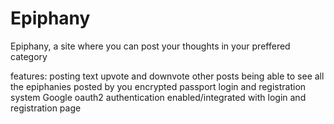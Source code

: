 # Epiphany

Epiphany, a site where you can post your thoughts in your preffered category

features:
  posting text
  upvote and downvote other posts
  being able to see all the epiphanies posted by you
  encrypted passport login and registration system
  Google oauth2 authentication enabled/integrated with login and registration page
 
